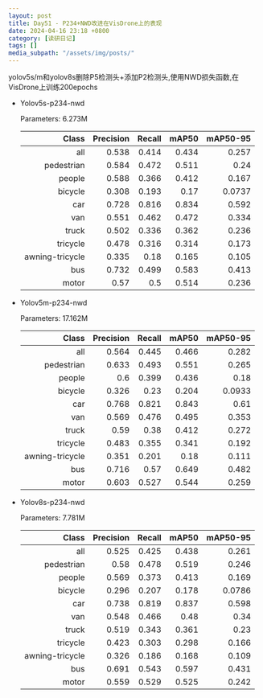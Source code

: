 ```yaml
---
layout: post
title: Day51 - P234+NWD改进在VisDrone上的表现
date: 2024-04-16 23:18 +0800
category: [读研日记]
tags: []
media_subpath: "/assets/img/posts/"
---
```


yolov5s/m和yolov8s删除P5检测头+添加P2检测头,使用NWD损失函数,在VisDrone上训练200epochs

- Yolov5s-p234-nwd

    Parameters: 6.273M

    |                Class| Precision|    Recall|     mAP50|  mAP50-95|
    |                 ---:|      ---:|      ---:|      ---:|      ---:|
    |                  all|     0.538|     0.414|     0.434|     0.257|
    |           pedestrian|     0.584|     0.472|     0.511|      0.24|
    |               people|     0.588|     0.366|     0.412|     0.167|
    |              bicycle|     0.308|     0.193|      0.17|    0.0737|
    |                  car|     0.728|     0.816|     0.834|     0.592|
    |                  van|     0.551|     0.462|     0.472|     0.334|
    |                truck|     0.502|     0.336|     0.362|     0.236|
    |             tricycle|     0.478|     0.316|     0.314|     0.173|
    |      awning-tricycle|     0.335|      0.18|     0.165|     0.105|
    |                  bus|     0.732|     0.499|     0.583|     0.413|
    |                motor|      0.57|       0.5|     0.514|     0.236|

- Yolov5m-p234-nwd

    Parameters: 17.162M

    |                Class| Precision|    Recall|     mAP50|  mAP50-95|
    |                 ---:|      ---:|      ---:|      ---:|      ---:|
    |                  all|     0.564|     0.445|     0.466|     0.282|
    |           pedestrian|     0.633|     0.493|     0.551|     0.265|
    |               people|       0.6|     0.399|     0.436|      0.18|
    |              bicycle|     0.326|      0.23|     0.204|    0.0933|
    |                  car|     0.768|     0.821|     0.843|      0.61|
    |                  van|     0.569|     0.476|     0.495|     0.353|
    |                truck|      0.59|      0.38|     0.412|     0.272|
    |             tricycle|     0.483|     0.355|     0.341|     0.192|
    |      awning-tricycle|     0.351|     0.201|      0.18|     0.111|
    |                  bus|     0.716|      0.57|     0.649|     0.482|
    |                motor|     0.603|     0.527|     0.544|     0.259|

- Yolov8s-p234-nwd

    Parameters: 7.781M

    |                Class| Precision|    Recall|     mAP50|  mAP50-95|
    |                 ---:|      ---:|      ---:|      ---:|      ---:|
    |                  all|     0.525|     0.425|     0.438|     0.261|
    |           pedestrian|      0.58|     0.478|     0.519|     0.246|
    |               people|     0.569|     0.373|     0.413|     0.169|
    |              bicycle|     0.296|     0.207|     0.178|    0.0786|
    |                  car|     0.738|     0.819|     0.837|     0.598|
    |                  van|     0.548|     0.466|      0.48|      0.34|
    |                truck|     0.519|     0.343|     0.361|      0.23|
    |             tricycle|     0.423|     0.303|     0.298|     0.166|
    |      awning-tricycle|     0.326|     0.186|     0.168|     0.109|
    |                  bus|     0.691|     0.543|     0.597|     0.431|
    |                motor|     0.559|     0.529|     0.525|     0.242|
